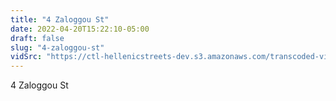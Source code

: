 ```yaml
---
title: "4 Zaloggou St"
date: 2022-04-20T15:22:10-05:00
draft: false
slug: "4-zaloggou-st"
vidSrc: "https://ctl-hellenicstreets-dev.s3.amazonaws.com/transcoded-videos/4%20Zaloggou%20St.%20-%202%20Souliou%20St.mp4"
---
```


4 Zaloggou St
